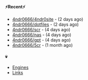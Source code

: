 #### ⚡Recent⚡

- [4ndr0666/4ndr0site](https://github.com/4ndr0666/4ndr0site) - (2 days ago)
- [4ndr0666/dotfiles](https://github.com/4ndr0666/dotfiles) - (2 days ago)
- [4ndr0666/scr](https://github.com/4ndr0666/scr) - (4 days ago)
- [4ndr0666/nas](https://github.com/4ndr0666/nas) - (4 days ago)
- [4ndr0666/gpt](https://github.com/4ndr0666/gpt) - (4 days ago)
- [4ndr0666/5cr](https://github.com/4ndr0666/5cr) - (1 month ago)

#### 💀
- [Engines](https://github.com/hoothin/SearchJumper/discussions/73)
- [Links](https://github.com/4ndr0666/Links/blob/main/README.md)

